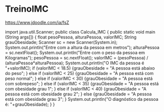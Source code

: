 # TreinoIMC
https://www.jdoodle.com/ia/fsZ

import java.util.Scanner;
public class Calcula_IMC {
    public static void main (String args[]) {
        float pesoPessoa, alturaPessoa, valorIMC;
        String grauObesidade;
        Scanner sc = new Scanner(System.in);
        System.out.println("Entre com a altura da pessoa em metros");
        alturaPessoa = sc.nextFloat();
        System.out.println("Entre com o peso da pessoa em Kilogramas");
        pesoPessoa = sc.nextFloat();
        valorIMC = (pesoPessoa) / (alturaPessoa*alturaPessoa);
        System.out.println("O IMC da pessoa é "+valorIMC);
        if (valorIMC < 18.5)    {grauObesidade = "A pessoa está abaixo do peso"; }
        else if (valorIMC < 25) {grauObesidade = "A pessoa está com peso normal"; }
        else if (valorIMC < 30) {grauObesidade = "A pessoa está com sobrepeso"; }
        else if (valorIMC < 35) {grauObesidade = "A pessoa está com obesidade grau 1"; }
        else if (valorIMC < 40) {grauObesidade = "A pessoa está com obesidade grau 2"; }
        else                  {grauObesidade = "A pessoa está com obesidade grau 3"; }
        System.out.println("O diagnóstico da pessoa é: "+grauObesidade);
    }
}

